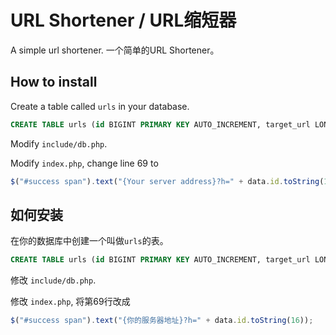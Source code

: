 # URL Shortener / URL缩短器
A simple url shortener.
一个简单的URL Shortener。
## How to install
Create a table called `urls` in your database.
```sql
CREATE TABLE urls (id BIGINT PRIMARY KEY AUTO_INCREMENT, target_url LONGTEXT);
```

Modify `include/db.php`.

Modify `index.php`, change line 69 to 
```js
$("#success span").text("{Your server address}?h=" + data.id.toString(16));
```

## 如何安装
在你的数据库中创建一个叫做`urls`的表。
```sql
CREATE TABLE urls (id BIGINT PRIMARY KEY AUTO_INCREMENT, target_url LONGTEXT);
```

修改 `include/db.php`.

修改 `index.php`, 将第69行改成
```js
$("#success span").text("{你的服务器地址}?h=" + data.id.toString(16));
```
